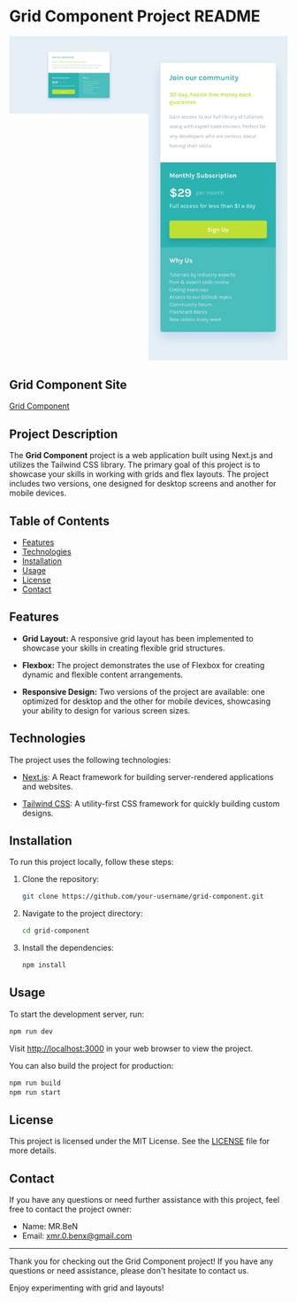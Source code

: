 # Grid Component Project README

<div style="display: flex; justify-content: space-between;">
    <div style="flex: 1;">
        <img src="public/design/desktop-design.jpg" alt="Desktop version">
    </div>
    <div style="flex: 1;">
        <img src="public/design/mobile-design.jpg" alt="Mobile version">
    </div>
</div>

## Grid Component Site

[Grid Component](https://grid-component-chi.vercel.app/)

## Project Description

The **Grid Component** project is a web application built using Next.js and utilizes the Tailwind CSS library. The primary goal of this project is to showcase your skills in working with grids and flex layouts. The project includes two versions, one designed for desktop screens and another for mobile devices.

## Table of Contents

- [Features](#features)
- [Technologies](#technologies)
- [Installation](#installation)
- [Usage](#usage)
- [License](#license)
- [Contact](#contact)

## Features

- **Grid Layout:** A responsive grid layout has been implemented to showcase your skills in creating flexible grid structures.

- **Flexbox:** The project demonstrates the use of Flexbox for creating dynamic and flexible content arrangements.

- **Responsive Design:** Two versions of the project are available: one optimized for desktop and the other for mobile devices, showcasing your ability to design for various screen sizes.

## Technologies

The project uses the following technologies:

- [Next.js](https://nextjs.org/): A React framework for building server-rendered applications and websites.

- [Tailwind CSS](https://tailwindcss.com/): A utility-first CSS framework for quickly building custom designs.

## Installation

To run this project locally, follow these steps:

1. Clone the repository:

   ```bash
   git clone https://github.com/your-username/grid-component.git
   ```

2. Navigate to the project directory:

   ```bash
   cd grid-component
   ```

3. Install the dependencies:

   ```bash
   npm install
   ```

## Usage

To start the development server, run:

```bash
npm run dev
```

Visit [http://localhost:3000](http://localhost:3000) in your web browser to view the project.

You can also build the project for production:

```bash
npm run build
npm run start
```

## License

This project is licensed under the MIT License. See the [LICENSE](LICENSE) file for more details.

## Contact

If you have any questions or need further assistance with this project, feel free to contact the project owner:

- Name: MR.BeN
- Email: xmr.0.benx@gmail.com

---

Thank you for checking out the Grid Component project! If you have any questions or need assistance, please don't hesitate to contact us.

Enjoy experimenting with grid and  layouts!
